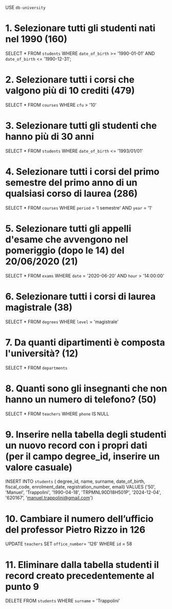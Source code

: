 USE `db-university`

# 1. Selezionare tutti gli studenti nati nel 1990 (160)
SELECT *
FROM `students`
WHERE `date_of_birth` >= '1990-01-01'
AND `date_of_birth` <= '1990-12-31';

# 2. Selezionare tutti i corsi che valgono più di 10 crediti (479)
SELECT *
FROM `courses`
WHERE `cfu` > '10'

# 3. Selezionare tutti gli studenti che hanno più di 30 anni
SELECT *
FROM `students`
WHERE `date_of_birth` <= '1993/01/01'

# 4. Selezionare tutti i corsi del primo semestre del primo anno di un qualsiasi corso di laurea (286)
SELECT *
FROM `courses`
WHERE `period` = 'I semestre'
AND `year` = '1'

# 5. Selezionare tutti gli appelli d'esame che avvengono nel pomeriggio (dopo le 14) del 20/06/2020 (21)
SELECT *
FROM `exams`
WHERE `date` = '2020-06-20'
AND `hour` > '14:00:00'

# 6. Selezionare tutti i corsi di laurea magistrale (38)
SELECT *
FROM `degrees`
WHERE `level` = 'magistrale'

# 7. Da quanti dipartimenti è composta l'università? (12)
SELECT *
FROM `departments`

# 8. Quanti sono gli insegnanti che non hanno un numero di telefono? (50)
SELECT *
FROM `teachers`
WHERE `phone` IS NULL

# 9. Inserire nella tabella degli studenti un nuovo record con i propri dati (per il campo degree_id, inserire un valore casuale)
INSERT INTO `students` ( degree_id, name, surname, date_of_birth, fiscal_code, enrolment_date, registration_number, email)
VALUES ('50', 'Manuel', 'Trappolini', '1990-04-18', 'TRPMNL90D18H501P', '2024-12-04', '620167', 'manuel.trappolini@gmail.com')

# 10. Cambiare il numero dell’ufficio del professor Pietro Rizzo in 126
UPDATE `teachers`
SET  `office_number`= '126'
WHERE `id` = 58

# 11. Eliminare dalla tabella studenti il record creato precedentemente al punto 9
DELETE FROM `students`
WHERE `surname` = 'Trappolini'